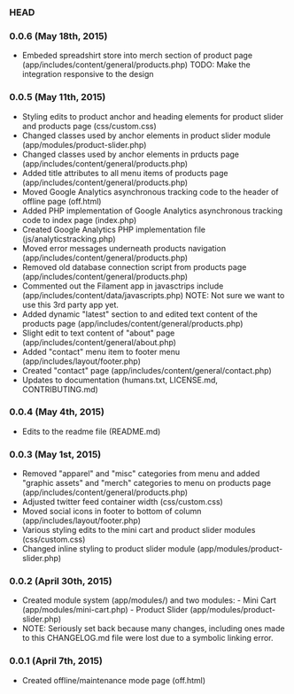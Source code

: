 ### HEAD

### 0.0.6 (May 18th, 2015)

*   Embeded spreadshirt store into merch section of product page (app/includes/content/general/products.php)
    TODO: Make the integration responsive to the design

### 0.0.5 (May 11th, 2015)

*   Styling edits to product anchor and heading elements for product slider and products page (css/custom.css)
*   Changed classes used by anchor elements in product slider module (app/modules/product-slider.php)
*   Changed classes used by anchor elements in prducts page (app/includes/content/general/products.php)
*   Added title attributes to all menu items of products page (app/includes/content/general/products.php)
*   Moved Google Analytics asynchronous tracking code to the header of offline page (off.html)
*   Added PHP implementation of Google Analytics asynchronous tracking code to index page (index.php)
*   Created Google Analytics PHP implementation file (js/analyticstracking.php)
*   Moved error messages underneath products navigation (app/includes/content/general/products.php)
*   Removed old database connection script from products page (app/includes/content/general/products.php)
*   Commented out the Filament app in javasctrips include (app/includes/content/data/javascripts.php)
NOTE: Not sure we want to use this 3rd party app yet.
*   Added dynamic "latest" section to and edited text content of the products page (app/includes/content/general/products.php)
*   Slight edit to text content of "about" page (app/includes/content/general/about.php)
*   Added "contact" menu item to footer menu (app/includes/layout/footer.php)
*   Created "contact" page (app/includes/content/general/contact.php)
*   Updates to documentation (humans.txt, LICENSE.md, CONTRIBUTING.md)

### 0.0.4 (May 4th, 2015)

*	Edits to the readme file (README.md)

### 0.0.3 (May 1st, 2015)

*	Removed "apparel" and "misc" categories from menu and added "graphic assets" and "merch" categories to menu on products page (app/includes/content/general/products.php)
*	Adjusted twitter feed container width (css/custom.css)
*	Moved social icons in footer to bottom of column (app/includes/layout/footer.php)
*	Various styling edits to the mini cart and product slider modules (css/custom.css)
*	Changed inline styling to product slider module (app/modules/product-slider.php)

### 0.0.2 (April 30th, 2015)

*	Created module system (app/modules/) and two modules:
		- Mini Cart (app/modules/mini-cart.php)
		- Product Slider (app/modules/product-slider.php)
*	NOTE: Seriously set back because many changes, including ones made to this CHANGELOG.md file were lost due to a symbolic linking error.

### 0.0.1 (April 7th, 2015)

*	Created offline/maintenance mode page (off.html)